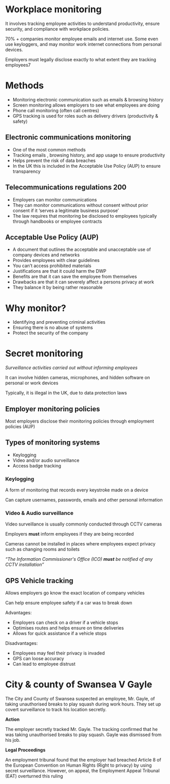# Workplace monitoring

It involves tracking employee activities to understand productivity, ensure security, and compliance with workplace policies.

70% + companies monitor employee emails and internet use. Some even use keyloggers, and may monitor work internet connections from personal devices.

Employers must legally disclose exactly to what extent they are tracking employees7

# Methods

- Monitoring electronic communication such as emails & browsing history
- Screen monitoring allows employers to see what employees are doing
- Phone call monitoring (often call centres)
- GPS tracking is used for roles such as delivery drivers (productivity & safety)

## Electronic communications monitoring

- One of the most common methods
- Tracking emails , browsing history, and app usage to ensure productivity
- Helps prevent the risk of data breaches
- In the UK this is included in the Acceptable Use Policy (AUP) to ensure transparency

## Telecommunications regulations 200

- Employers can monitor communications
- They can monitor communications without consent without prior consent if it ‘serves a legitimate business purpose’
- The law requires that monitoring be disclosed to employees typically through handbooks or employee contracts

## Acceptable Use Policy (AUP)

- A document that outlines the acceptable and unacceptable use of company devices and networks
- Provides employees with clear guidelines
- You can’t access prohibited materials
- Justifications are that it could harm the DWP
- Benefits are that it can save the employee from themselves
- Drawbacks are that it can severely affect a persons privacy at work
- They balance it by being rather reasonable

# Why monitor?

- Identifying and preventing criminal activities
- Ensuring there is no abuse of systems
- Protect the security of the company

# Secret monitoring

*Surveillance activities carried out without informing employees*

It can involve hidden cameras, microphones, and hidden software on personal or work devices

Typically, it is illegal in the UK, due to data protection laws

## Employer monitoring policies

Most employers disclose their monitoring policies through employment policies (AUP)

## Types of monitoring systems

- Keylogging
- Video and/or audio surveillance
- Access badge tracking

### Keylogging

A form of monitoring that records every keystroke made on a device

Can capture usernames, passwords, emails and other personal information

### Video & Audio surveillance

Video surveillance is usually commonly conducted through CCTV cameras

Employers **must** inform employees if they are being recorded

Cameras cannot be installed in places where employees expect privacy such as changing rooms and toilets

*“The Information Commissioner's Office (ICO) **must** be notified of any CCTV installation”*

## GPS Vehicle tracking

Allows employers go know the exact location of company vehicles

Can help ensure employee safety if a car was to break down

Advantages:

- Employers can check on a driver if a vehicle stops
- Optimises routes and helps ensure on time deliveries
- Allows for quick assistance if a vehicle stops

Disadvantages:

- Employees may feel their privacy is invaded
- GPS can loose accuracy
- Can lead to employee distrust

# City & county of Swansea V Gayle

The City and County of Swansea suspected an employee, Mr. Gayle, of taking unauthorised breaks to play squash during work hours. They set up covert surveillance to track his location secretly. 

**Action**

The employer secretly tracked Mr. Gayle. The tracking confirmed that he was taking unauthorised breaks to play squash. Gayle was dismissed from his job.

**Legal Proceedings**

An employment tribunal found that the employer had breached Article 8 of the European Convention on Human Rights (Right to privacy) by using secret surveillance. However, on appeal, the Employment Appeal Tribunal (EAT) overturned this ruling